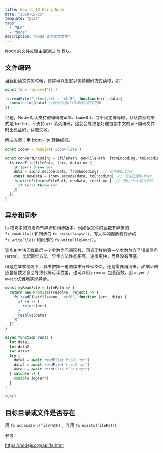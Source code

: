 ```yaml
---
title: How to IO Using Node
date: "2020-05-25"
template: "post"
tags:
  - "NLP"
  - "Node"
description: "Node 读写文本文件"
---
```


Node 的文件处理主要通过 fs 模块。

<!--truncate-->

## 文件编码

当我们读文件的时候，通常可以指定以何种编码方式读取，如：

```JavaScript
const fs = require('fs')
​
fs.readFile('./test.txt', 'utf8', function(err, data){
  console.log(data) //输出的是utf8编码后的字符串
})
```

但是，Node 默认支持的编码有utf8、base64，当不设定编码时，默认数据的形式是 `buffer`，不支持 `gb*` 系列编码，这就会导致在处理包含中文的 `gb*`编码文件时出现乱码，读取失败。

解决方案：用 [iconv-lite](https://www.npmjs.com/package/iconv-lite) 转换编码。

```JavaScript
const iconv = require('iconv-lite')
​
const convertEncoding = (filePath, newFilePath, fromEncoding, toEncoding) => {
  fs.readFile(filePath, (err, data) => {
    if (err) throw err
    data = iconv.decode(data, fromEncoding)  // 现在是buffer
    const newData = iconv.encode(data, toEncoding)  // 现在还是buffer
    fs.writeFile(newFilePath, newData, (err) => {  // 把buffer写入文件
      if (err) throw err
    })
  })
}
```

## 异步和同步

fs 模块中的方法均有异步和同步版本，例如读文件的函数有异步的 `fs.readFile()` 和同步的 `fs.readFileSync()`，写文件的函数有异步的 `fs.writeFile()` 和同步的 `fs.writeFileSync()`。

异步的方法函数最后一个参数为回调函数，回调函数的第一个参数包含了错误信息(error)。比起同步方法，异步方法性能更高，速度更快，而且没有阻塞。

但是在某些情况下，要求按照一定顺序串行处理文件，还是需要用同步。如果回调嵌套层数太多会导致代码可读性差，也可以用 `promise` 包装函数，用 `async / await` 优雅地实现异步。

```JavaScript
const myReadFile = filePath => {
  return new Promise((resolve, reject) => {
    fs.readFile(fileName, 'utf8', function (err, data) {
      if (err) {
        reject(err)
      }
      resolve(data)
    })
  })
}
​
async function run() {
  let data1
  let data2
  let data3
  try {
    data1 = await readFile('file1.txt')
    data2 = await readFile('file2.txt')
    data3 = await readFile('file3.txt')
  } catch(err) {
    console.log(err)
  }
}
​
run()
```

## 目标目录或文件是否存在

用 `fs.accessSync(filePath)` ，弃用 `fs.exists(filePath)`

参考：

https://nodejs.org/api/fs.html
